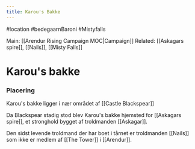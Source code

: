 ---title: Karou's Bakke---
#location #bedegaarnBaroni #Mistyfalls 

Main: [[Arendur Rising Campaign MOC|Campaign]] Related: [[Askagars spire]], [[Nails]], [[Misty Falls]]

# Karou's bakke

### Placering
Karou's bakke ligger i nær området af [[Castle Blackspear]]

Da Blackspear stadig stod blev Karou's bakke hjemsted for [[Askagars spire]], et stronghold bygget af troldmanden [[Askagar]]. 

Den sidst levende troldmand der har boet i tårnet er troldmanden [[Nails]] som ikke er medlem af [[The Tower]] i [[Arendur]].
